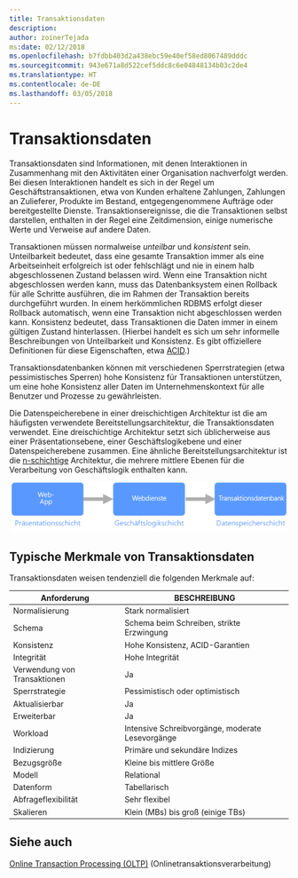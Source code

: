 ```yaml
---
title: Transaktionsdaten
description: 
author: zoinerTejada
ms:date: 02/12/2018
ms.openlocfilehash: b7fdbb403d2a438ebc59e40ef58ed8067489dddc
ms.sourcegitcommit: 943e671a8d522cef5ddc8c6e04848134b03c2de4
ms.translationtype: HT
ms.contentlocale: de-DE
ms.lasthandoff: 03/05/2018
---
```

# <a name="transactional-data"></a>Transaktionsdaten

Transaktionsdaten sind Informationen, mit denen Interaktionen in Zusammenhang mit den Aktivitäten einer Organisation nachverfolgt werden. Bei diesen Interaktionen handelt es sich in der Regel um Geschäftstransaktionen, etwa von Kunden erhaltene Zahlungen, Zahlungen an Zulieferer, Produkte im Bestand, entgegengenommene Aufträge oder bereitgestellte Dienste. Transaktionsereignisse, die die Transaktionen selbst darstellen, enthalten in der Regel eine Zeitdimension, einige numerische Werte und Verweise auf andere Daten. 

Transaktionen müssen normalweise *unteilbar* und *konsistent* sein. Unteilbarkeit bedeutet, dass eine gesamte Transaktion immer als eine Arbeitseinheit erfolgreich ist oder fehlschlägt und nie in einem halb abgeschlossenen Zustand belassen wird. Wenn eine Transaktion nicht abgeschlossen werden kann, muss das Datenbanksystem einen Rollback für alle Schritte ausführen, die im Rahmen der Transaktion bereits durchgeführt wurden. In einem herkömmlichen RDBMS erfolgt dieser Rollback automatisch, wenn eine Transaktion nicht abgeschlossen werden kann. Konsistenz bedeutet, dass Transaktionen die Daten immer in einem gültigen Zustand hinterlassen. (Hierbei handelt es sich um sehr informelle Beschreibungen von Unteilbarkeit und Konsistenz. Es gibt offiziellere Definitionen für diese Eigenschaften, etwa [ACID](https://en.wikipedia.org/wiki/ACID).)

Transaktionsdatenbanken können mit verschiedenen Sperrstrategien (etwa pessimistisches Sperren) hohe Konsistenz für Transaktionen unterstützen, um eine hohe Konsistenz aller Daten im Unternehmenskontext für alle Benutzer und Prozesse zu gewährleisten. 

Die Datenspeicherebene in einer dreischichtigen Architektur ist die am häufigsten verwendete Bereitstellungsarchitektur, die Transaktionsdaten verwendet. Eine dreischichtige Architektur setzt sich üblicherweise aus einer Präsentationsebene, einer Geschäftslogikebene und einer Datenspeicherebene zusammen. Eine ähnliche Bereitstellungsarchitektur ist die [n-schichtige](/azure/architecture/guide/architecture-styles/n-tier) Architektur, die mehrere mittlere Ebenen für die Verarbeitung von Geschäftslogik enthalten kann.

![Beispiel für eine dreischichtige Anwendung](./images/three-tier-application.png)

## <a name="typical-traits-of-transactional-data"></a>Typische Merkmale von Transaktionsdaten

Transaktionsdaten weisen tendenziell die folgenden Merkmale auf:

| Anforderung | BESCHREIBUNG |
| --- | --- |
| Normalisierung | Stark normalisiert |
| Schema | Schema beim Schreiben, strikte Erzwingung|
| Konsistenz | Hohe Konsistenz, ACID-Garantien |
| Integrität | Hohe Integrität |
| Verwendung von Transaktionen | Ja |
| Sperrstrategie | Pessimistisch oder optimistisch|
| Aktualisierbar | Ja |
| Erweiterbar | Ja |
| Workload | Intensive Schreibvorgänge, moderate Lesevorgänge |
| Indizierung | Primäre und sekundäre Indizes |
| Bezugsgröße | Kleine bis mittlere Größe |
| Modell | Relational |
| Datenform | Tabellarisch |
| Abfrageflexibilität | Sehr flexibel |
| Skalieren | Klein (MBs) bis groß (einige TBs) | 

## <a name="see-also"></a>Siehe auch

[Online Transaction Processing (OLTP)](../scenarios/online-transaction-processing.md) (Onlinetransaktionsverarbeitung)
